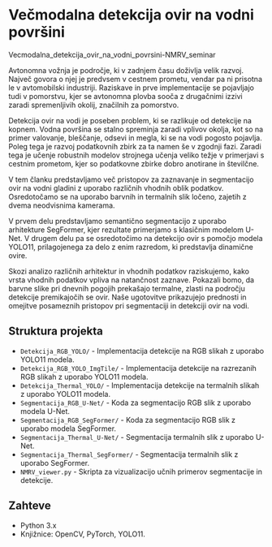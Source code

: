 # Večmodalna detekcija ovir na vodni površini

Vecmodalna_detekcija_ovir_na_vodni_povrsini-NMRV_seminar

Avtonomna vožnja je področje, ki v zadnjem času doživlja velik razvoj. Največ govora o njej je predvsem v cestnem prometu, vendar pa ni prisotna le v avtomobilski industriji. Raziskave in prve implementacije se pojavljajo tudi v pomorstvu, kjer se avtonomna plovba sooča z drugačnimi izzivi zaradi spremenljivih okolij, značilnih za pomorstvo.

Detekcija ovir na vodi je poseben problem, ki se razlikuje od detekcije na kopnem. Vodna površina se stalno spreminja zaradi vplivov okolja, kot so na primer valovanje, bleščanje, odsevi in megla, ki se na vodi pogosto pojavlja. Poleg tega je razvoj podatkovnih zbirk za ta namen še v zgodnji fazi. Zaradi tega je učenje robustnih modelov strojnega učenja veliko težje v primerjavi s cestnim prometom, kjer so podatkovne zbirke dobro anotirane in številčne.

V tem članku predstavljamo več pristopov za zaznavanje in segmentacijo ovir na vodni gladini z uporabo različnih vhodnih oblik podatkov. Osredotočamo se na uporabo barvnih in termalnih slik ločeno, zajetih z dvema neodvisnima kamerama.

V prvem delu predstavljamo semantično segmentacijo z uporabo arhitekture SegFormer, kjer rezultate primerjamo s klasičnim modelom U-Net. V drugem delu pa se osredotočimo na detekcijo ovir s pomočjo modela YOLO11, prilagojenega za delo z enim razredom, ki predstavlja dinamične ovire.

Skozi analizo različnih arhitektur in vhodnih podatkov raziskujemo, kako vrsta vhodnih podatkov vpliva na natančnost zaznave. Pokazali bomo, da barvne slike pri dnevnih pogojih prekašajo termalne, zlasti na področju detekcije premikajočih se ovir. Naše ugotovitve prikazujejo prednosti in omejitve posameznih pristopov pri segmentaciji in detekciji ovir na vodi.

## Struktura projekta
* `Detekcija_RGB_YOLO/` - Implementacija detekcije na RGB slikah z uporabo YOLO11 modela.
* `Detekcija_RGB_YOLO_ImgTile/` - Implementacija detekcije na razrezanih RGB slikah z uporabo YOLO11 modela.
* `Detekcija_Thermal_YOLO/` - Implementacija detekcije na termalnih slikah z uporabo YOLO11 modela.
* `Segmentacija_RGB_U-Net/` - Koda za segmentacijo RGB slik z uporabo modela U-Net.
* `Segmentacija_RGB_SegFormer/` - Koda za segmentacijo RGB slik z uporabo modela SegFormer.
* `Segmentacija_Thermal_U-Net/` - Segmentacija termalnih slik z uporabo U-Net.
* `Segmentacija_Thermal_SegFormer/` - Segmentacija termalnih slik z uporabo SegFormer.
* `NMRV_viewer.py` - Skripta za vizualizacijo učnih primerov segmentacije in detekcije.

## Zahteve
* Python 3.x
* Knjižnice: OpenCV, PyTorch, YOLO11.
